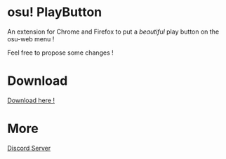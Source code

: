 # osu! PlayButton

An extension for Chrome and Firefox to put a *beautiful* play button on the osu-web menu !

Feel free to propose some changes !


# Download
[Download here !](https://github.com/Hickacou/osuPlayButton/releases)

# More
[Discord Server](https://discord.gg/2r7ZHvm)
